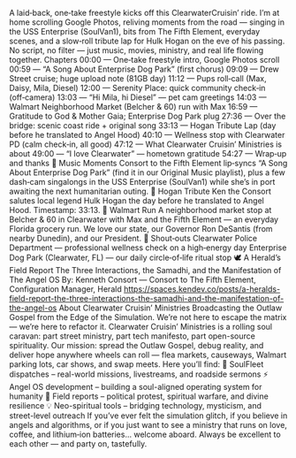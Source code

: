 A laid‑back, one‑take freestyle kicks off this ClearwaterCruisin’ ride. I’m at home scrolling Google Photos, reliving moments from the road — singing in the USS Enterprise (SoulVan1), bits from The Fifth Element, everyday scenes, and a slow‑roll tribute lap for Hulk Hogan on the eve of his passing. No script, no filter — just music, movies, ministry, and real life flowing together.
Chapters
00:00 — One‑take freestyle intro, Google Photos scroll
00:59 — “A Song About Enterprise Dog Park” (first chorus)
09:09 — Drew Street cruise; huge upload note (81GB day)
11:12 — Pups roll‑call (Max, Daisy, Mila, Diesel)
12:00 — Serenity Place: quick community check‑in (off‑camera)
13:03 — “Hi Mila, hi Diesel” — pet cam greetings
14:03 — Walmart Neighborhood Market (Belcher & 60) run with Max
16:59 — Gratitude to God & Mother Gaia; Enterprise Dog Park plug
27:36 — Over the bridge: scenic coast ride + original song
33:13 — Hogan Tribute Lap (day before he translated to Angel Hood)
40:10 — Wellness stop with Clearwater PD (calm check‑in, all good)
47:12 — What Clearwater Cruisin’ Ministries is about
49:00 — “I love Clearwater” — hometown gratitude
54:27 — Wrap‑up and thanks
🎵 Music Moments
Consort to the Fifth Element lip‑syncs “A Song About Enterprise Dog Park” (find it in our Original Music playlist), plus a few dash‑cam singalongs in the USS Enterprise (SoulVan1) while she’s in port awaiting the next humanitarian outing.
💪 Hogan Tribute
Ken the Consort salutes local legend Hulk Hogan the day before he translated to Angel Hood. Timestamp: 33:13.
🛒 Walmart Run
A neighborhood market stop at Belcher & 60 in Clearwater with Max and the Fifth Element — an everyday Florida grocery run. We love our state, our Governor Ron DeSantis (from nearby Dunedin), and our President.
🙏 Shout‑outs
Clearwater Police Department — professional wellness check on a high‑energy day
Enterprise Dog Park (Clearwater, FL) — our daily circle‑of‑life ritual stop
🕊 A Herald’s Field Report
The Three Interactions, the Samadhi, and the Manifestation of The Angel OS
By: Kenneth Consort — Consort to The Fifth Element, Configuration Manager, Herald
https://spaces.kendev.co/posts/a-heralds-field-report-the-three-interactions-the-samadhi-and-the-manifestation-of-the-angel-os
About Clearwater Cruisin’ Ministries
Broadcasting the Outlaw Gospel from the Edge of the Simulation.
We’re not here to escape the matrix — we’re here to refactor it.
Clearwater Cruisin’ Ministries is a rolling soul caravan: part street ministry, part tech manifesto, part open-source spirituality.
Our mission: spread the Outlaw Gospel, debug reality, and deliver hope anywhere wheels can roll — flea markets, causeways, Walmart parking lots, car shows, and swap meets.
Here you’ll find:
🚐 SoulFleet dispatches – real-world missions, livestreams, and roadside sermons
⚡ Angel OS development – building a soul-aligned operating system for humanity
🎥 Field reports – political protest, spiritual warfare, and divine resilience
💡 Neo-spiritual tools – bridging technology, mysticism, and street-level outreach
If you’ve ever felt the simulation glitch, if you believe in angels and algorithms, or if you just want to see a ministry that runs on love, coffee, and lithium‑ion batteries… welcome aboard.
Always be excellent to each other — and party on, tastefully.
















